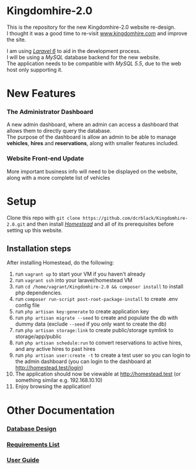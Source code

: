 # Kingdomhire-2.0
This is the repository for the new Kingdomhire-2.0 website re-design.  
I thought it was a good time to re-visit www.kingdomhire.com and improve the site.

I am using [*Laravel 6*](https://laravel.com/docs/6.x/installation) to aid in the development process.  
I will be using a *MySQL* database backend for the new website.  
The application needs to be compatible with *MySQL 5.5*, due to the web host only supporting it.

# New Features
### The Administrator Dashboard
  A new admin dashboard, where an admin can access a dashboard that allows them to directly query the database.  
  The purpose of the dashboard is allow an admin to be able to manage __vehicles__, __hires__ and __reservations__, along with smaller features included.
   
### Website Front-end Update 
   More important business info will need to be displayed on the website, along with a more complete list of vehicles

# Setup
Clone this repo with `git clone https://github.com/dcrblack/Kingdomhire-2.0.git` and then install [*Homestead*](https://laravel.com/docs/6.x/homestead#installation-and-setup)
and all of its prerequisites before setting up this website.

## Installation steps  
After installing Homestead, do the following:
  1. run `vagrant up` to start your VM if you haven't already    
  2. run `vagrant ssh` into your laravel/homestead VM
  3. run `cd /home/vagrant/Kingdomhire-2.0 && composer install` to install php dependencies.
  4. run `composer run-script post-root-package-install` to create .env config file
  5. run `php artisan key:generate` to create application key
  6. run `php artisan migrate --seed` to create and populate the db with dummy data (exclude `--seed` if you only want to create the db)
  7. run `php artisan storage:link` to create public/storage symlink to storage/app/public  
  8. run `php artisan schedule:run` to convert reservations to active hires, and any active hires to past hires  
  9. run `php artisan user:create -t` to create a test user so you can login to the admin dashboard (you can login to the dashboard at http://homestead.test/login)  
  10. The application should now be viewable at http://homestead.test (or something similar e.g. 192.168.10.10)
  11. Enjoy browsing the application!  

# Other Documentation
### [Database Design](DATABASE.md)  
### [Requirements List](REQUIREMENTS.md)
### [User Guide](user_guide/GUIDE.md)
 
